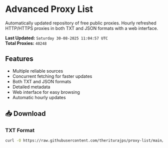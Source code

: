 # Advanced Proxy List

Automatically updated repository of free public proxies. Hourly refreshed HTTP/HTTPS proxies in both TXT and JSON formats with a web interface.

**Last Updated:** `Saturday 30-08-2025 11:04:57 UTC`  
**Total Proxies:** `40248`

## Features
- Multiple reliable sources
- Concurrent fetching for faster updates
- Both TXT and JSON formats
- Detailed metadata
- Web interface for easy browsing
- Automatic hourly updates

## 📥 Download

### TXT Format
```bash
curl -O https://raw.githubusercontent.com/theriturajps/proxy-list/main/proxies.txt